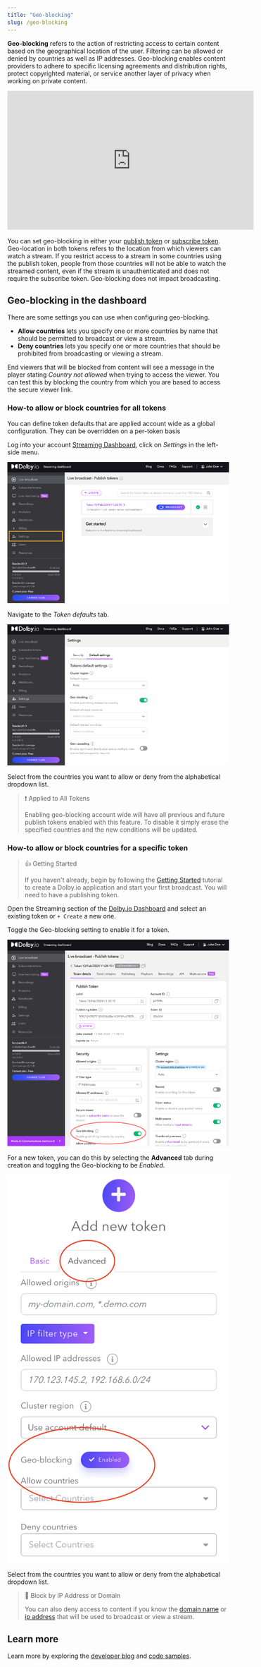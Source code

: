 ```yaml
---
title: "Geo-blocking"
slug: /geo-blocking
---
```

**Geo-blocking** refers to the action of restricting access to certain content based on the geographical location of the user. Filtering can be allowed or denied by countries as well as IP addresses. Geo-blocking enables content providers to adhere to specific licensing agreements and distribution rights, protect copyrighted material, or service another layer of privacy when working on private content. 

<div className="youtube-container">
    <iframe width="560" height="315" src="https://www.youtube.com/embed/n4iXAJuw-aM" title="YouTube video player" frameborder="0" allow="accelerometer; autoplay; clipboard-write; encrypted-media; gyroscope; picture-in-picture; web-share" allowfullscreen></iframe>
</div>


You can set geo-blocking in either your [publish token](/millicast/streaming-dashboard/managing-your-tokens.md) or [subscribe token](/millicast/streaming-dashboard/subscribe-tokens.md). Geo-location in both tokens refers to the location from which viewers can watch a stream. If you restrict access to a stream in some countries using the publish token, people from those countries will not be able to watch the streamed content, even if the stream is unauthenticated and does not require the subscribe token. Geo-blocking does not impact broadcasting.

## Geo-blocking in the dashboard

There are some settings you can use when configuring geo-blocking.

- **Allow countries** lets you specify one or more countries by name that should be permitted to broadcast or view a stream.
- **Deny countries** lets you specify one or more countries that should be prohibited from broadcasting or viewing a stream.

End viewers that will be blocked from content will see a message in the player stating _Country not allowed_ when trying to access the viewer. You can test this by blocking the country from which you are based to access the secure viewer link.

### How-to allow or block countries for all tokens

You can define token defaults that are applied account wide as a global configuration. They can be overridden on a per-token basis

Log into your account [Streaming Dashboard](/millicast/streaming-dashboard/index.md), click on _Settings_ in the left-side menu. 


![](../../assets/img/tokens-main-settings-menu.png)



Navigate to the _Token defaults_ tab.


![](../../assets/img/geo-blocking-tab.png)



Select from the countries you want to allow or deny from the alphabetical dropdown list. 

> ❗️ Applied to All Tokens
> 
> Enabling geo-blocking account wide will have all previous and future publish tokens enabled with this feature. To disable it simply erase the specified countries and the new conditions will be updated.

### How-to allow or block countries for a specific token

> 👍 Getting Started
> 
> If you haven't already, begin by following the [Getting Started](/millicast/introduction-to-streaming-apis.mdx) tutorial to create a Dolby.io application and start your first broadcast. You will need to have a publishing token.

Open the Streaming section of the [Dolby.io Dashboard](/millicast/streaming-dashboard/index.md) and select an existing token or `+ Create` a new one.

Toggle the Geo-blocking setting to enable it for a token.


![](../../assets/img/dashboard-publish-geoblocking.png)



For a new token, you can do this by selecting the **Advanced** tab during creation and toggling the Geo-blocking to be _Enabled_.


![](../../assets/img/dashboard-create-token-geoblocking.png)



Select from the countries you want to allow or deny from the alphabetical dropdown list.

> 📘 Block by IP Address or Domain
> 
> You can also deny access to content if you know the [domain name](/millicast/distribution/access-control/token-security.md) or [ip address](/millicast/distribution/access-control/token-security.md) that will be used to broadcast or view a stream.

## Learn more

Learn more by exploring the [developer blog](https://dolby.io/blog/tag/distribution/) and [code samples](https://github.com/orgs/dolbyio-samples/repositories?q=distribution).




